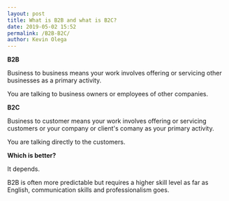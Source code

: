 ```yaml
--- 
layout: post 
title: What is B2B and what is B2C?
date: 2019-05-02 15:52
permalink: /B2B-B2C/ 
author: Kevin Olega 
--- 
```

**B2B**

Business to business means your work involves offering or servicing other businesses as a primary activity. 

You are talking to business owners or employees of other companies.

**B2C**

Business to customer means your work involves offering or servicing customers or your company or client's comany as your primary activity. 

You are talking directly to the customers.

**Which is better?** 

It depends. 

B2B is often more predictable but requires a higher skill level as far as English, communication skills and professionalism goes.
